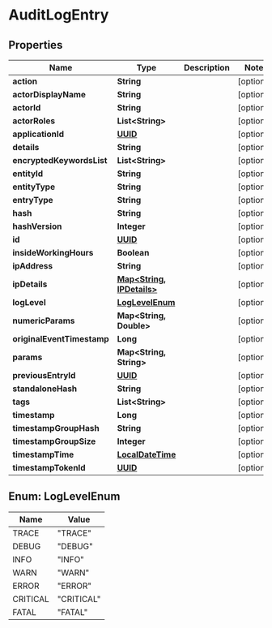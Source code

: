 
# AuditLogEntry

## Properties
Name | Type | Description | Notes
------------ | ------------- | ------------- | -------------
**action** | **String** |  |  [optional]
**actorDisplayName** | **String** |  |  [optional]
**actorId** | **String** |  |  [optional]
**actorRoles** | **List&lt;String&gt;** |  |  [optional]
**applicationId** | [**UUID**](UUID.md) |  |  [optional]
**details** | **String** |  |  [optional]
**encryptedKeywordsList** | **List&lt;String&gt;** |  |  [optional]
**entityId** | **String** |  |  [optional]
**entityType** | **String** |  |  [optional]
**entryType** | **String** |  |  [optional]
**hash** | **String** |  |  [optional]
**hashVersion** | **Integer** |  |  [optional]
**id** | [**UUID**](UUID.md) |  |  [optional]
**insideWorkingHours** | **Boolean** |  |  [optional]
**ipAddress** | **String** |  |  [optional]
**ipDetails** | [**Map&lt;String, IPDetails&gt;**](IPDetails.md) |  |  [optional]
**logLevel** | [**LogLevelEnum**](#LogLevelEnum) |  |  [optional]
**numericParams** | **Map&lt;String, Double&gt;** |  |  [optional]
**originalEventTimestamp** | **Long** |  |  [optional]
**params** | **Map&lt;String, String&gt;** |  |  [optional]
**previousEntryId** | [**UUID**](UUID.md) |  |  [optional]
**standaloneHash** | **String** |  |  [optional]
**tags** | **List&lt;String&gt;** |  |  [optional]
**timestamp** | **Long** |  |  [optional]
**timestampGroupHash** | **String** |  |  [optional]
**timestampGroupSize** | **Integer** |  |  [optional]
**timestampTime** | [**LocalDateTime**](LocalDateTime.md) |  |  [optional]
**timestampTokenId** | [**UUID**](UUID.md) |  |  [optional]


<a name="LogLevelEnum"></a>
## Enum: LogLevelEnum
Name | Value
---- | -----
TRACE | &quot;TRACE&quot;
DEBUG | &quot;DEBUG&quot;
INFO | &quot;INFO&quot;
WARN | &quot;WARN&quot;
ERROR | &quot;ERROR&quot;
CRITICAL | &quot;CRITICAL&quot;
FATAL | &quot;FATAL&quot;



